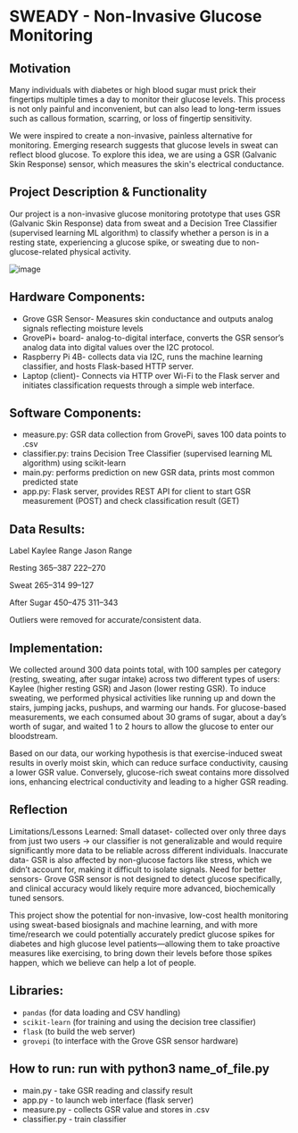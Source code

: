 # SWEADY - Non-Invasive Glucose Monitoring

## Motivation
Many individuals with diabetes or high blood sugar must prick their fingertips multiple times a day to monitor their glucose levels. This process is not only painful and inconvenient, but can also lead to long-term issues such as callous formation, scarring, or loss of fingertip sensitivity.

We were inspired to create a non-invasive, painless alternative for monitoring. Emerging research suggests that glucose levels in sweat can reflect blood glucose. To explore this idea, we are using a GSR (Galvanic Skin Response) sensor, which measures the skin's electrical conductance.

## Project Description & Functionality
Our project is a non-invasive glucose monitoring prototype that uses GSR (Galvanic Skin Response) data from sweat and a Decision Tree Classifier (supervised learning ML algorithm) to classify whether a person is in a resting state, experiencing a glucose spike, or sweating due to non-glucose-related physical activity. 

![image](https://github.com/user-attachments/assets/f104be34-35f8-4540-ac61-859a240da887)

## Hardware Components: 
- Grove GSR Sensor- Measures skin conductance and outputs analog signals reflecting moisture levels
- GrovePi+ board- analog-to-digital interface, converts the GSR sensor’s analog data into digital values over the I2C protocol.
- Raspberry Pi 4B- collects data via I2C, runs the machine learning classifier, and hosts Flask-based HTTP server.
- Laptop (client)- Connects via HTTP over Wi-Fi to the Flask server and initiates classification requests through a simple web interface.

## Software Components:
- measure.py: GSR data collection from GrovePi, saves 100 data points to .csv
- classifier.py: trains Decision Tree Classifier (supervised learning ML algorithm) using scikit-learn
- main.py: performs prediction on new GSR data, prints most common predicted state 
- app.py: Flask server, provides REST API for client to start GSR measurement (POST) and check classification result (GET)

## Data Results:

Label	       Kaylee Range	Jason Range

Resting	 	    365–387	   222–270

Sweat	         265–314	  99–127

After Sugar	   450–475	  311–343

Outliers were removed for accurate/consistent data. 

## Implementation:
We collected around 300 data points total, with 100 samples per category (resting, sweating, after sugar intake) across two different types of users: Kaylee (higher resting GSR) and Jason (lower resting GSR). To induce sweating, we performed physical activities like running up and down the stairs, jumping jacks, pushups, and warming our hands. For glucose-based measurements, we each consumed about 30 grams of sugar, about a day’s worth of sugar, and waited 1 to 2 hours to allow the glucose to enter our bloodstream. 

Based on our data, our working hypothesis is that exercise-induced sweat results in overly moist skin, which can reduce surface conductivity, causing a lower GSR value. Conversely, glucose-rich sweat contains more dissolved ions, enhancing electrical conductivity and leading to a higher GSR reading.

## Reflection
Limitations/Lessons Learned: 
Small dataset- collected over only three days from just two users → our classifier is not generalizable and would require significantly more data to be reliable across different individuals. 
Inaccurate data- GSR is also affected by non-glucose factors like stress, which we didn’t account for, making it difficult to isolate signals. 
Need for better sensors- Grove GSR sensor is not designed to detect glucose specifically, and clinical accuracy would likely require more advanced, biochemically tuned sensors.

This project show the potential for non-invasive, low-cost health monitoring using sweat-based biosignals and machine learning, and with more time/research we could potentially accurately predict glucose spikes for diabetes and high glucose level patients—allowing them to take proactive measures like exercising, to bring down their levels before those spikes happen, which we believe can help a lot of people.


## Libraries: 
- `pandas` (for data loading and CSV handling)
- `scikit-learn` (for training and using the decision tree classifier)
- `flask` (to build the web server)
- `grovepi` (to interface with the Grove GSR sensor hardware)

## How to run: run with python3 name_of_file.py
- main.py - take GSR reading and classify result 
- app.py - to launch web interface (flask server)
- measure.py - collects GSR value and stores in .csv 
- classifier.py - train classifier 


